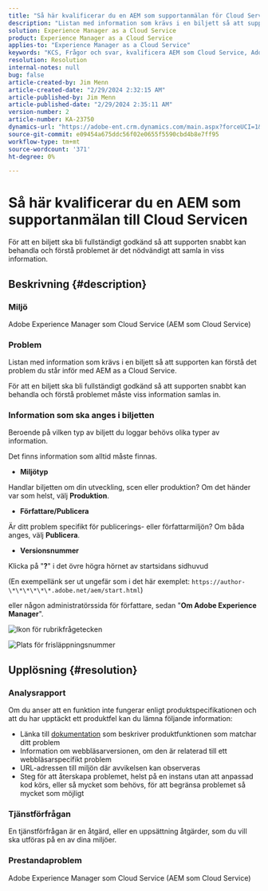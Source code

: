 ```yaml
---
title: "Så här kvalificerar du en AEM som supportanmälan för Cloud Service"
description: "Listan med information som krävs i en biljett så att supporten kan förstå det problem du står inför med AEM as a Cloud Service."
solution: Experience Manager as a Cloud Service
product: Experience Manager as a Cloud Service
applies-to: "Experience Manager as a Cloud Service"
keywords: "KCS, Frågor och svar, kvalificera AEM som Cloud Service, Adobe Experience Manager som Cloud Service, supportanmälan"
resolution: Resolution
internal-notes: null
bug: false
article-created-by: Jim Menn
article-created-date: "2/29/2024 2:32:15 AM"
article-published-by: Jim Menn
article-published-date: "2/29/2024 2:35:11 AM"
version-number: 2
article-number: KA-23750
dynamics-url: "https://adobe-ent.crm.dynamics.com/main.aspx?forceUCI=1&pagetype=entityrecord&etn=knowledgearticle&id=38c40abe-aad6-ee11-9079-6045bd006268"
source-git-commit: e09454a675ddc56f02e0655f5590cbd4b8e7ff95
workflow-type: tm+mt
source-wordcount: '371'
ht-degree: 0%

---
```


# Så här kvalificerar du en AEM som supportanmälan till Cloud Servicen


För att en biljett ska bli fullständigt godkänd så att supporten snabbt kan behandla och förstå problemet är det nödvändigt att samla in viss information.

## Beskrivning {#description}


### Miljö

Adobe Experience Manager som Cloud Service (AEM som Cloud Service)

### Problem

Listan med information som krävs i en biljett så att supporten kan förstå det problem du står inför med AEM as a Cloud Service.

För att en biljett ska bli fullständigt godkänd så att supporten snabbt kan behandla och förstå problemet måste viss information samlas in.

### Information som ska anges i biljetten

Beroende på vilken typ av biljett du loggar behövs olika typer av information.

Det finns information som alltid måste finnas.

- <b>Miljötyp</b>


Handlar biljetten om din utveckling, scen eller produktion? Om det händer var som helst, välj <b>Produktion</b>.

- <b>Författare/Publicera</b>


Är ditt problem specifikt för publicerings- eller författarmiljön? Om båda anges, välj <b>Publicera</b>.

- <b>Versionsnummer</b>


Klicka på &quot;<b>?</b>&quot; i det övre högra hörnet av startsidans sidhuvud

(En exempellänk ser ut ungefär som i det här exemplet: `https://author-\*\*\*\*\*\*.adobe.net/aem/start.html`)

eller någon administratörssida för författare, sedan &quot;<b>Om Adobe Experience Manager</b>&quot;.

![Ikon för rubrikfrågetecken](https://helpx.adobe.com/content/dam/help/en/experience-manager/kb/how-to-fully-qualify-an-AEM-as-a-cloud-service-ticket/jcr_content/main-pars/image/question_mark_topheader.jpg.img.jpg)

![Plats för frisläppningsnummer](https://helpx.adobe.com/content/dam/help/en/experience-manager/kb/how-to-fully-qualify-an-AEM-as-a-cloud-service-ticket/jcr_content/main-pars/image_23429537/release_number.jpg.img.jpg)

## Upplösning {#resolution}


### Analysrapport

Om du anser att en funktion inte fungerar enligt produktspecifikationen och att du har upptäckt ett produktfel kan du lämna följande information:

- Länka till [dokumentation](https://experienceleague.adobe.com/docs/) som beskriver produktfunktionen som matchar ditt problem
- Information om webbläsarversionen, om den är relaterad till ett webbläsarspecifikt problem
- URL-adressen till miljön där avvikelsen kan observeras
- Steg för att återskapa problemet, helst på en instans utan att anpassad kod körs, eller så mycket som behövs, för att begränsa problemet så mycket som möjligt

### Tjänstförfrågan

En tjänstförfrågan är en åtgärd, eller en uppsättning åtgärder, som du vill ska utföras på en av dina miljöer.

### Prestandaproblem

Adobe Experience Manager som Cloud Service (AEM som Cloud Service)
